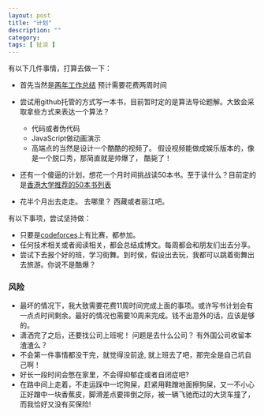 ```yaml
---
layout: post
title: "计划"
description: ""
category: 
tags: [ 扯淡 ]
---
```


有以下几件事情，打算去做一下： 

* 首先当然是[两年工作总结](http://openinx.github.io/2014/06/05/two-years-work-summarize/)  预计需要花费两周时间
* 尝试用github托管的方式写一本书，目前暂时定的是算法导论题解。大致会采取拿些方式来表达一个算法？ 
   
   + 代码或者伪代码
   + JavaScript做动画演示 
   + 高端点的当然是设计一个酷酷的视频了。 假设视频能做成娱乐版本的，像是一个脱口秀，那简直就是帅爆了， 酷毙了！

* 还有一个傻逼的计划，想花一个月时间挑战读50本书。至于读什么？目前定的是[香港大学推荐的50本书列表](http://book.douban.com/doulist/3607025/)
* 花半个月出去走走。 去哪里？ 西藏或者丽江吧。 

有以下事项，尝试坚持做： 

* 只要是[codeforces](http://codeforces.com/)上有比赛，都参加。
* 任何技术相关或者阅读相关，都会总结成博文。每周都会和朋友们出去分享。
* 尝试下去报个好的班，学习街舞。到时侯，假设出去玩，我都可以跳着街舞出去旅游。你说不是酷爆？

### 风险

* 最坏的情况下，我大致需要花费11周时间完成上面的事项。或许写书计划会有一点点时间剩余。最好的情况也需要10周来完成。钱不出意外的话，应该是够的。 
* 潇洒完了之后，还要找公司上班呢！ 问题是去什么公司？ 有外国公司收留本渣渣么？ 
* 不会第一件事情都没干完，就觉得没前途, 就上班去了吧，那完全是自己坑自己啊！
* 好长一段时间会憋在家里，不会得抑郁症或者自闭症吧?
* 在路中间上走着，不走运踩中一坨狗屎，赶紧用鞋蹭地面擦狗屎，又一不小心正好蹭中一块香蕉皮，脚滑差点要摔倒之际，被一辆飞驰而过的大货车撞了，而我恰好又没有买保险!

